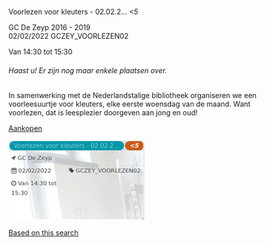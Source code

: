 Voorlezen voor kleuters - 02.02.2... *<5*

GC De Zeyp 2016 - 2019  
02/02/2022 GCZEY\_VOORLEZEN02  

Van 14:30 tot 15:30

  

###### *Haast u! Er zijn nog maar enkele plaatsen over.*

  

In samenwerking met de Nederlandstalige bibliotheek organiseren we een voorleesuurtje voor kleuters, elke eerste woensdag van de maand. Want voorlezen, dat is leesplezier doorgeven aan jong en oud!  

[Aankopen](https://tickets.vgc.be/ticketingActivity/subscribe/GCZEY_VOORLEZEN02)

![](69810.png)

[Based on this search](https://tickets.vgc.be/activity/index?&vrijeplaatsen=1&Age%5B%5D=3%2C5&entity=276)